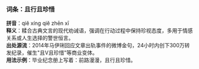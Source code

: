 <!-- 作者 DeepSeek R1 Lite Preview  2025/02/22 -->
### 词条：且行且珍惜  
**拼音**：qiě xíng qiě zhēn xī  
**释义**：糅合古典文言的现代劝诫语，强调在行动过程中保持珍视态度，多用于情感关系或人生选择的警世恒言。  
**出处源流**：2014年马伊琍回应文章出轨事件的微博金句，24小时内创下300万转发纪录，催生"且V且珍惜"等商业变体。  
**用法示例**：毕业纪念册上写着：前路漫漫，且行且珍惜。
